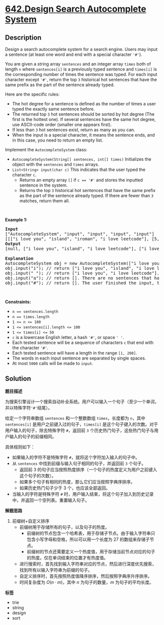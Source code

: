# [642.Design Search Autocomplete System](https://leetcode.com/problems/design-search-autocomplete-system/description/)

## Description

<p>Design a search autocomplete system for a search engine. Users may input a sentence (at least one word and end with a special character <code>&#39;#&#39;</code>).</p>

<p>You are given a string array <code>sentences</code> and an integer array <code>times</code> both of length <code>n</code> where <code>sentences[i]</code> is a previously typed sentence and <code>times[i]</code> is the corresponding number of times the sentence was typed. For each input character except <code>&#39;#&#39;</code>, return the top <code>3</code> historical hot sentences that have the same prefix as the part of the sentence already typed.</p>

<p>Here are the specific rules:</p>

<ul>
  <li>The hot degree for a sentence is defined as the number of times a user typed the exactly same sentence before.</li>
  <li>The returned top <code>3</code> hot sentences should be sorted by hot degree (The first is the hottest one). If several sentences have the same hot degree, use ASCII-code order (smaller one appears first).</li>
  <li>If less than <code>3</code> hot sentences exist, return as many as you can.</li>
  <li>When the input is a special character, it means the sentence ends, and in this case, you need to return an empty list.</li>
</ul>

<p>Implement the <code>AutocompleteSystem</code> class:</p>

<ul>
  <li><code>AutocompleteSystem(String[] sentences, int[] times)</code> Initializes the object with the <code>sentences</code> and <code>times</code> arrays.</li>
  <li><code>List&lt;String&gt; input(char c)</code> This indicates that the user typed the character <code>c</code>.
  <ul>
    <li>Returns an empty array <code>[]</code> if <code>c == &#39;#&#39;</code> and stores the inputted sentence in the system.</li>
    <li>Returns the top <code>3</code> historical hot sentences that have the same prefix as the part of the sentence already typed. If there are fewer than <code>3</code> matches, return them all.</li>
  </ul>
  </li>
</ul>

<p>&nbsp;</p>
<p><strong class="example">Example 1:</strong></p>

<pre>
<strong>Input</strong>
[&quot;AutocompleteSystem&quot;, &quot;input&quot;, &quot;input&quot;, &quot;input&quot;, &quot;input&quot;]
[[[&quot;i love you&quot;, &quot;island&quot;, &quot;iroman&quot;, &quot;i love leetcode&quot;], [5, 3, 2, 2]], [&quot;i&quot;], [&quot; &quot;], [&quot;a&quot;], [&quot;#&quot;]]
<strong>Output</strong>
[null, [&quot;i love you&quot;, &quot;island&quot;, &quot;i love leetcode&quot;], [&quot;i love you&quot;, &quot;i love leetcode&quot;], [], []]

<strong>Explanation</strong>
AutocompleteSystem obj = new AutocompleteSystem([&quot;i love you&quot;, &quot;island&quot;, &quot;iroman&quot;, &quot;i love leetcode&quot;], [5, 3, 2, 2]);
obj.input(&quot;i&quot;); // return [&quot;i love you&quot;, &quot;island&quot;, &quot;i love leetcode&quot;]. There are four sentences that have prefix &quot;i&quot;. Among them, &quot;ironman&quot; and &quot;i love leetcode&quot; have same hot degree. Since &#39; &#39; has ASCII code 32 and &#39;r&#39; has ASCII code 114, &quot;i love leetcode&quot; should be in front of &quot;ironman&quot;. Also we only need to output top 3 hot sentences, so &quot;ironman&quot; will be ignored.
obj.input(&quot; &quot;); // return [&quot;i love you&quot;, &quot;i love leetcode&quot;]. There are only two sentences that have prefix &quot;i &quot;.
obj.input(&quot;a&quot;); // return []. There are no sentences that have prefix &quot;i a&quot;.
obj.input(&quot;#&quot;); // return []. The user finished the input, the sentence &quot;i a&quot; should be saved as a historical sentence in system. And the following input will be counted as a new search.
</pre>

<p>&nbsp;</p>
<p><strong>Constraints:</strong></p>

<ul>
  <li><code>n == sentences.length</code></li>
  <li><code>n == times.length</code></li>
  <li><code>1 &lt;= n &lt;= 100</code></li>
  <li><code>1 &lt;= sentences[i].length &lt;= 100</code></li>
  <li><code>1 &lt;= times[i] &lt;= 50</code></li>
  <li><code>c</code> is a lowercase English letter, a hash <code>&#39;#&#39;</code>, or space <code>&#39; &#39;</code>.</li>
  <li>Each tested sentence will be a sequence of characters <code>c</code> that end with the character <code>&#39;#&#39;</code>.</li>
  <li>Each tested sentence will have a length in the range <code>[1, 200]</code>.</li>
  <li>The words in each input sentence are separated by single spaces.</li>
  <li>At most <code>5000</code> calls will be made to <code>input</code>.</li>
</ul>

## Solution

**题目描述**

为搜索引擎设计一个搜索自动补全系统。用户可以输入一个句子（至少一个单词，并以特殊字符`'#'`结尾）。

给定一个字符串数组 `sentences` 和一个整数数组 `times`，长度都为 `n`，其中 `sentences[i]` 是用户之前键入过的句子，`times[i]` 是这个句子键入的次数。对于用户输入的句子，除去特殊字符 `#`，返回前 `3` 个历史热门句子，这些热门句子与用户输入的句子的前缀相同。

具体规则如下：

- 如果输入的字符不是特殊字符 `#`，就将这个字符加入输入的句子中。
- 从 `sentences` 中找到前缀与输入句子相同的句子，并返回前 `3` 个句子。
  - 返回前 3 的句子应当按照热度排序（一个句子的热度定义为用户之前键入这个句子的次数）。
  - 如果多个句子有相同的热度，那么它们应当按照字典序排序。
  - 如果历史热门句子少于 3 个，也应该全部返回。
- 当输入的字符是特殊字符 `#` 时，用户输入结束，将这个句子加入到历史记录中，并返回一个空列表。重置输入句子。

**解题思路**

1. 前缀树+自定义排序
   - 前缀树用于存储所有的句子，以及句子的热度。
     - 前缀树的节点包含一个哈希表，用于存储子节点。由于输入字符串只包含小写字母和空格，所以可以用一个长度为 27 的数组来存储子节点。
     - 前缀树的节点还需要定义一个热度值，用于存储当前节点对应的句子的热度。仅在单词结束的位置才有热度值。
   - 进行搜索时，首先找到输入字符串对应的节点，然后进行深度优先搜索，找到所有以输入字符串为前缀的句子。
   - 自定义排序时，首先按照热度值降序排序，然后按照字典序升序排序。
   - 时间复杂度为 $O(n \cdot m)$，其中 $n$ 为句子的数量，$m$ 为句子的平均长度。

**标签**

- trie
- string
- design
- sort
